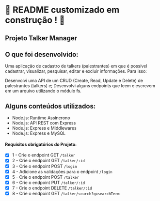 # :construction: README customizado em construção ! :construction:

## Projeto Talker Manager 

## O que foi desenvolvido:

Uma aplicação de cadastro de talkers (palestrantes) em que é possível cadastrar, visualizar, pesquisar, editar e excluir informações. Para isso:

Desenvolvi uma API de um CRUD (Create, Read, Update e Delete) de palestrantes (talkers) e;
Desenvolvi alguns endpoints que leem e escrevem em um arquivo utilizando o módulo fs.

## Alguns conteúdos utilizados:

 - Node.js: Runtime Assíncrono
 - Node.js: API REST com Express
 - Node.js: Express e Middlewares
 - Node.js: Express e MySQL

#### Requisitos obrigatórios do Projeto:
- [x] 1 - Crie o endpoint GET `/talker`
- [x] 2 - Crie o endpoint GET `/talker/:id`
- [x] 3 - Crie o endpoint POST `/login`
- [x] 4 - Adicione as validações para o endpoint `/login`
- [x] 5 - Crie o endpoint POST `/talker`
- [x] 6 - Crie o endpoint PUT `/talker/:id`
- [x] 7 - Crie o endpoint DELETE `/talker/:id`
- [x] 8 - Crie o endpoint GET `/talker/search?q=searchTerm`

<!-- Olá, Tryber!
Esse é apenas um arquivo inicial para o README do seu projeto no qual você pode customizar e reutilizar todas as vezes que for executar o trybe-publisher.

Para deixá-lo com a sua cara, basta alterar o seguinte arquivo da sua máquina: ~/.student-repo-publisher/custom/_NEW_README.md

É essencial que você preencha esse documento por conta própria, ok?
Não deixe de usar nossas dicas de escrita de README de projetos, e deixe sua criatividade brilhar!
:warning: IMPORTANTE: você precisa deixar nítido:
- quais arquivos/pastas foram desenvolvidos por você; 
- quais arquivos/pastas foram desenvolvidos por outra pessoa estudante;
- quais arquivos/pastas foram desenvolvidos pela Trybe.
-->
